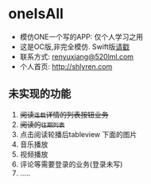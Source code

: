 # oneIsAll

* 模仿ONE一个写的APP: 仅个人学习之用
* 这是OC版,非完全模仿. Swift版[请戳](https://github.com/shlyren/ONE-Swift)
* 联系方式: renyuxiang@520lml.com
* 个人首页: http://shlyren.com

## 未实现的功能
1. ~~阅读`连载`详情的列表按钮业务~~
2. ~~阅读的`往期列表`~~
2. 点击阅读轮播后tableview 下面的图片
3. 音乐播放
4. 视频播放
5. 评论等需要登录的业务(登录未写)
6. .....


